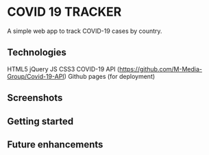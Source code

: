 

# COVID 19 TRACKER

A simple web app to track COVID-19 cases by country.

## Technologies

HTML5
jQuery
JS
CSS3
COVID-19 API (https://github.com/M-Media-Group/Covid-19-API)
Github pages (for deployment)


## Screenshots


## Getting started


## Future enhancements